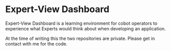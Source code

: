# Expert-View Dashboard
Expert-View Dashboard is a learning environment for cobot operators to experience what Experts would think about when developing an application.

At the time of writing this the two repositories are private. Please get in contact with me for the code.
